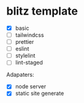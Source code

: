 # blitz template

- [x] basic
- [ ] tailwindcss
- [ ] prettier
- [ ] eslint
- [ ] stylelint
- [ ] lint-staged

Adapaters:

- [x] node server
- [x] static site generate
